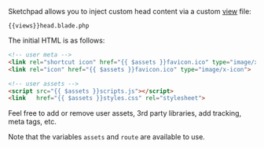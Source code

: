 Sketchpad allows you to inject custom head content via a custom [view](views) file:

```text
{{views}}head.blade.php
```


The initial HTML is as follows:

```html
<!-- user meta -->
<link rel="shortcut icon" href="{{ $assets }}favicon.ico" type="image/x-icon">
<link rel="icon" href="{{ $assets }}favicon.ico" type="image/x-icon">

<!-- user assets -->
<script src="{{ $assets }}scripts.js"></script>
<link   href="{{ $assets }}styles.css" rel="stylesheet">
```
Feel free to add or remove user assets, 3rd party libraries, add tracking, meta tags, etc. 

Note that the variables `assets` and `route` are available to use.